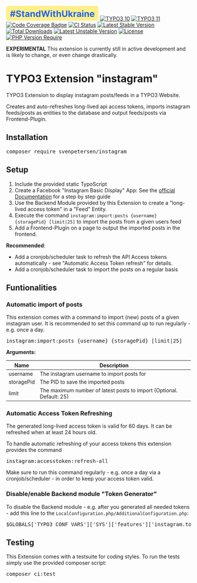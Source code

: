 [![StandWithUkraine](https://raw.githubusercontent.com/vshymanskyy/StandWithUkraine/main/badges/StandWithUkraine.svg)](https://github.com/vshymanskyy/StandWithUkraine/blob/main/docs/README.md)
[![TYPO3 10](https://img.shields.io/badge/TYPO3-10-orange.svg)](https://get.typo3.org/version/10)
[![TYPO3 11](https://img.shields.io/badge/TYPO3-11-orange.svg)](https://get.typo3.org/version/11)
[![Code Coverage Badge](https://github.com/svaen90/instagram/blob/code-coverage-badge/badge.svg)](https://github.com/svaen90/instagram/blob/code-coverage-badge/clover.xml)
[![CI Status](https://github.com/svaen90/instagram/workflows/CI/badge.svg)](https://github.com/svenpet90/instagram/actions)
[![Latest Stable Version](http://poser.pugx.org/svenpetersen/instagram/v)](https://packagist.org/packages/svenpetersen/instagram)
[![Total Downloads](http://poser.pugx.org/svenpetersen/instagram/downloads)](https://packagist.org/packages/svenpetersen/instagram)
[![Latest Unstable Version](http://poser.pugx.org/svenpetersen/instagram/v/unstable)](https://packagist.org/packages/svenpetersen/instagram)
[![License](http://poser.pugx.org/svenpetersen/instagram/license)](https://packagist.org/packages/svenpetersen/instagram)
[![PHP Version Require](http://poser.pugx.org/svenpetersen/instagram/require/php)](https://packagist.org/packages/svenpetersen/instagram)

__EXPERIMENTAL__ This extension is currently still in active development and is
likely to change, or even change drastically.

# TYPO3 Extension "instagram"
TYPO3 Extension to display instagram posts/feeds in a TYPO3 Website.

Creates and auto-refreshes long-lived api access tokens, imports
instagram feeds/posts as entities to the database and output feeds/posts via
Frontend-Plugin.

## Installation

<pre>composer require svenpetersen/instagram</pre>

## Setup

1. Include the provided static TypoScript
2. Create a Facebook "Instagram Basic Display" App: See the
   [official Documentation](https://developers.facebook.com/docs/instagram-basic-display-api/getting-started)
   for a step by step guide
3. Use the Backend Module provided by this Extension to create a "long-lived
   access token" in a "Feed" Entity.
4. Execute the command <code>instagram:import:posts {username}
   {storagePid} [limit|25]</code> to import the posts from a given users feed
5. Add a Frontend-Plugin on a page to output the imported posts in the frontend.

__Recommended__:
* Add a cronjob/scheduler task to refresh the API Access tokens automatically -
  see "Automatic Access Token refresh" for details.
* Add a cronjob/scheduler task to import the posts on a regular basis

## Funtionalities

### Automatic import of posts
This extension comes with a command to import (new) posts of a given instagram user.
It is recommended to set this command up to run regularly - e.g. once a day.

<pre>instagram:import:posts {username} {storagePid} [limit|25]</pre>

__Arguments:__

| Name        | Description                                                         |
| ----------- |---------------------------------------------------------------------|
| username    | The instagram username to import posts for                          |
| storagePid  | The PID to save the imported posts                                |
| limit       | The maximum number of latest posts to import (Optional. Default: 25) |

### Automatic Access Token Refreshing
The generated long-lived access token is valid for 60 days.
It can be refreshed when at least 24 hours old.

To handle automatic refreshing of your access tokens this extension provides the
command
<pre>instagram:accesstoken:refresh-all</pre>

Make sure to run this command regularly - e.g. once a day via a
cronjob/scheduler - in order to keep your access token valid.

### Disable/enable Backend module "Token Generator"
To disable the Backend module - e.g. after you generated all needed tokens - add this
line to the <code>LocalConfiguration.php/AdditionalConfiguration.php</code>:
<pre>$GLOBALS['TYPO3_CONF_VARS']['SYS']['features']['instagram.tokenGeneratorBeModule'] = false;</pre>

## Testing
This Extension comes with a testsuite for coding styles.
To run the tests simply use the provided composer script:

<pre>composer ci:test</pre>
